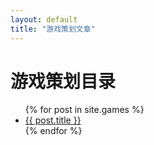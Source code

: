```yaml
---
layout: default
title: "游戏策划文章"
---
```


<h1>游戏策划目录</h1>

<ul>
{% for post in site.games %}
  <li>
    <a href="{{ post.url | relative_url }}">{{ post.title }}</a>
  </li>
{% endfor %}
</ul>
